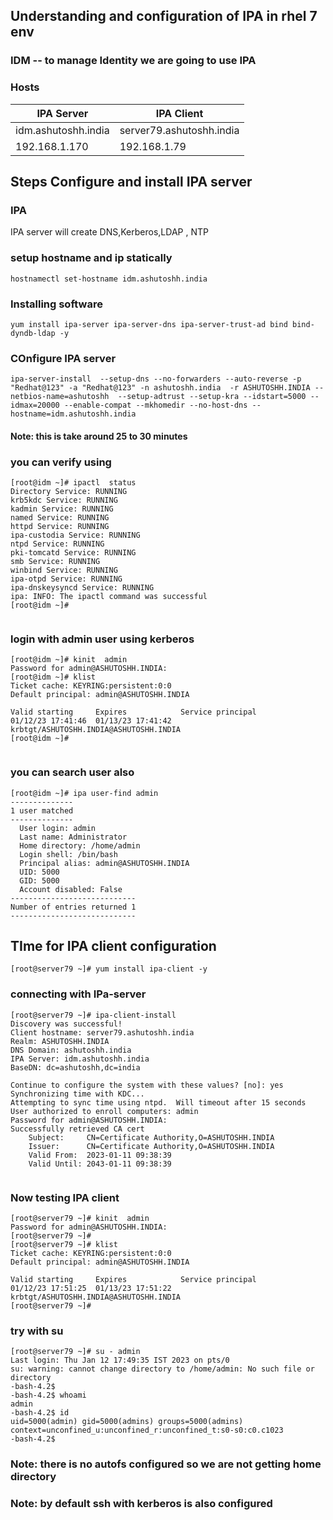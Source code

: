 ## Understanding and configuration of IPA in rhel 7 env 

### IDM -- to manage Identity we are going to use IPA 

### Hosts 

| IPA Server    | IPA Client    |
| ------------- | ------------- |
| idm.ashutoshh.india  | server79.ashutoshh.india  |
| 192.168.1.170  | 192.168.1.79  |

## Steps Configure and install IPA server 

### IPA 
<p> IPA server will create DNS,Kerberos,LDAP , NTP </p>

### setup hostname and ip statically 

```
hostnamectl set-hostname idm.ashutoshh.india 
```

### Installing software 
```
yum install ipa-server ipa-server-dns ipa-server-trust-ad bind bind-dyndb-ldap -y 
```

### COnfigure IPA server 

```
ipa-server-install  --setup-dns --no-forwarders --auto-reverse -p "Redhat@123" -a "Redhat@123" -n ashutoshh.india  -r ASHUTOSHH.INDIA --netbios-name=ashutoshh  --setup-adtrust --setup-kra --idstart=5000 --idmax=20000 --enable-compat --mkhomedir --no-host-dns --hostname=idm.ashutoshh.india
```

#### Note: this is take around 25 to 30 minutes 

### you can verify using 

```
[root@idm ~]# ipactl  status 
Directory Service: RUNNING
krb5kdc Service: RUNNING
kadmin Service: RUNNING
named Service: RUNNING
httpd Service: RUNNING
ipa-custodia Service: RUNNING
ntpd Service: RUNNING
pki-tomcatd Service: RUNNING
smb Service: RUNNING
winbind Service: RUNNING
ipa-otpd Service: RUNNING
ipa-dnskeysyncd Service: RUNNING
ipa: INFO: The ipactl command was successful
[root@idm ~]# 


```

### login with admin user using kerberos 

```
[root@idm ~]# kinit  admin
Password for admin@ASHUTOSHH.INDIA: 
[root@idm ~]# klist 
Ticket cache: KEYRING:persistent:0:0
Default principal: admin@ASHUTOSHH.INDIA

Valid starting     Expires            Service principal
01/12/23 17:41:46  01/13/23 17:41:42  krbtgt/ASHUTOSHH.INDIA@ASHUTOSHH.INDIA
[root@idm ~]# 


```

### you can search user also 

```
[root@idm ~]# ipa user-find admin
--------------
1 user matched
--------------
  User login: admin
  Last name: Administrator
  Home directory: /home/admin
  Login shell: /bin/bash
  Principal alias: admin@ASHUTOSHH.INDIA
  UID: 5000
  GID: 5000
  Account disabled: False
----------------------------
Number of entries returned 1
----------------------------

```

## TIme for IPA client configuration 

```
[root@server79 ~]# yum install ipa-client -y 
```

### connecting with IPa-server

```
[root@server79 ~]# ipa-client-install 
Discovery was successful!
Client hostname: server79.ashutoshh.india
Realm: ASHUTOSHH.INDIA
DNS Domain: ashutoshh.india
IPA Server: idm.ashutoshh.india
BaseDN: dc=ashutoshh,dc=india

Continue to configure the system with these values? [no]: yes
Synchronizing time with KDC...
Attempting to sync time using ntpd.  Will timeout after 15 seconds
User authorized to enroll computers: admin 
Password for admin@ASHUTOSHH.INDIA: 
Successfully retrieved CA cert
    Subject:     CN=Certificate Authority,O=ASHUTOSHH.INDIA
    Issuer:      CN=Certificate Authority,O=ASHUTOSHH.INDIA
    Valid From:  2023-01-11 09:38:39
    Valid Until: 2043-01-11 09:38:39


```

### Now testing IPA client 

```
[root@server79 ~]# kinit  admin
Password for admin@ASHUTOSHH.INDIA: 
[root@server79 ~]# 
[root@server79 ~]# klist 
Ticket cache: KEYRING:persistent:0:0
Default principal: admin@ASHUTOSHH.INDIA

Valid starting     Expires            Service principal
01/12/23 17:51:25  01/13/23 17:51:22  krbtgt/ASHUTOSHH.INDIA@ASHUTOSHH.INDIA
[root@server79 ~]# 
```

### try with su 

```
[root@server79 ~]# su - admin
Last login: Thu Jan 12 17:49:35 IST 2023 on pts/0
su: warning: cannot change directory to /home/admin: No such file or directory
-bash-4.2$ 
-bash-4.2$ whoami
admin
-bash-4.2$ id
uid=5000(admin) gid=5000(admins) groups=5000(admins) context=unconfined_u:unconfined_r:unconfined_t:s0-s0:c0.c1023
-bash-4.2$ 
```

### Note: there is no autofs configured so we are not getting home directory 

### Note: by default ssh with kerberos is also configured 


